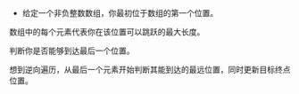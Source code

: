 * 给定一个非负整数数组，你最初位于数组的第一个位置。

数组中的每个元素代表你在该位置可以跳跃的最大长度。

判断你是否能够到达最后一个位置。

想到逆向遍历，从最后一个元素开始判断其能到达的最远位置，同时更新目标终点位置。